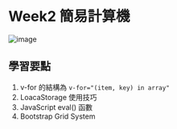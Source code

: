 # Week2 簡易計算機

![image](https://user-images.githubusercontent.com/27886174/147538761-93c40a77-0f08-4dcf-9644-ac4b297fd4e4.png)

## 學習要點
1. v-for 的結構為 `v-for="(item, key) in array"`
2. LoacaStorage 使用技巧
3. JavaScript eval() 函數
4. Bootstrap Grid System
